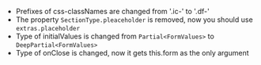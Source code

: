 - Prefixes of css-classNames are changed from '.ic-' to '.df-'
- The property `SectionType.pleaceholder` is removed, now you should use `extras.placeholder`
- Type of initialValues is changed from `Partial<FormValues>` to `DeepPartial<FormValues>`
- Type of onClose is changed, now it gets this.form as the only argument

